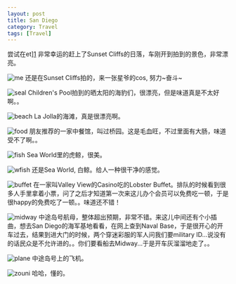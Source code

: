 ```yaml
---
layout: post
title: San Diego
category: Travel
tags: [Travel]
---
```


尝试在et][1]
非常幸运的赶上了Sunset Cliffs的日落，车刚开到拍到的景色，非常漂亮。

![me][2]
还是在Sunset Cliffs拍的，来一张星爷的cos, 努力~奋斗~

![seal][3]
Children's Pool拍到的晒太阳的海豹们，很漂亮，但是味道真是不太好啊。。

![beach][4]
La Jolla的海滩，真是很漂亮啊。

![food][5]
朋友推荐的一家中餐馆，叫过桥园。这是毛血旺，不过里面有大肠，味道受不了啊。。

![fish][6]
Sea World里的虎鲸，很美。

![wfish][7]
还是Sea World, 白鲸。给人一种很干净的感觉。

![buffet][8]
在一家叫Valley View的Casino吃的Lobster Buffet。排队的时候看到很多人手里拿着小票，问了之后才知道第一次来这儿办个会员可以免费吃一顿，于是很happy的免费吃了一顿。。味道还不错！

![midway][9]
中途岛号航母，整体超出预期，非常不错。来这儿中间还有个小插曲，想去San Diego的海军基地看看，在网上查到Naval Base，于是很开心的开车过去，结果到进大门的时候，两个穿迷彩服的军人问我们要military ID...说没有的话民众是不允许进的。。你们要看船去Midway...于是开车灰溜溜地走了。。

![plane][10]
中途岛号上的飞机。

![zouni][11]
哈哈，懂的。

[1]: http://e.hiphotos.bdimg.com/album/s=1100;q=90/sign=3eafe13eeb50352ab56121096373c083/0824ab18972bd40731a63d7479899e510eb309d1.jpg
[2]: http://d.hiphotos.bdimg.com/album/s=740;q=90/sign=a89d1844fe039245a5b5e30bb7afd5ff/bf096b63f6246b6067605cfde9f81a4c500fa2c9.jpg
[3]: http://d.hiphotos.bdimg.com/album/s=740;q=90/sign=004d5cb8a38b87d65442a91b37335905/cf1b9d16fdfaaf51408f6f368e5494eef11f7acf.jpg
[4]: http://e.hiphotos.bdimg.com/album/s=1100;q=90/sign=1d694cb3324e251fe6f7e0f997b6f266/b3fb43166d224f4a7cf99d9a0bf790529922d1d3.jpg
[5]: http://a.hiphotos.bdimg.com/album/s=740;q=90/sign=c2ccbe810ed79123e4e096709d0f28bf/34fae6cd7b899e5107ffd49d40a7d933c9950dc1.jpg
[6]: http://d.hiphotos.bdimg.com/album/s=740;q=90/sign=9a1c47e94dc2d562f608d2e9d72ae1d2/42a98226cffc1e17a9a665b84890f603738de91a.jpg
[7]: http://c.hiphotos.bdimg.com/album/s=740;q=90/sign=668556a903e9390152028f3a4bd725da/aa64034f78f0f736b59fa2880855b319eac413d1.jpg
[8]: http://a.hiphotos.bdimg.com/album/s=740;q=90/sign=2661dcb12a381f309a198fad993a3d35/b58f8c5494eef01f8267f64ce2fe9925bd317dcc.jpg
[9]: http://c.hiphotos.bdimg.com/album/s=740;q=90/sign=194b6be8fa1986184547ed807ad65f4e/9a504fc2d56285354f8d3ca892ef76c6a6ef63ce.jpg
[10]: http://e.hiphotos.bdimg.com/album/s=740;q=90/sign=dc79ef22013b5bb5bad722fa06e8a404/d788d43f8794a4c2895309a20cf41bd5ac6e39c3.jpg
[11]: http://c.hiphotos.bdimg.com/album/s=1100;q=90/sign=836e4c64a344ad342abf8386e0923785/ac4bd11373f0820248e27fb649fbfbedaa641bc2.jpgithub上记录一些东西，把博客搬到这里。


